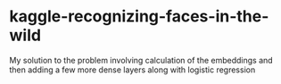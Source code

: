 # kaggle-recognizing-faces-in-the-wild
My solution to the problem involving calculation of the embeddings and then adding a few more dense layers along with logistic regression
